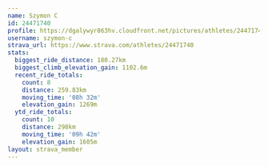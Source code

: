 ```yaml
---
name: Szymon C
id: 24471740
profile: https://dgalywyr863hv.cloudfront.net/pictures/athletes/24471740/7213253/3/large.jpg
username: szymon-c
strava_url: https://www.strava.com/athletes/24471740
stats:
  biggest_ride_distance: 180.27km
  biggest_climb_elevation_gain: 1102.6m
  recent_ride_totals:
    count: 8
    distance: 259.83km
    moving_time: '08h 32m'
    elevation_gain: 1269m
  ytd_ride_totals:
    count: 10
    distance: 298km
    moving_time: '09h 42m'
    elevation_gain: 1605m
layout: strava_member
--- 
```

